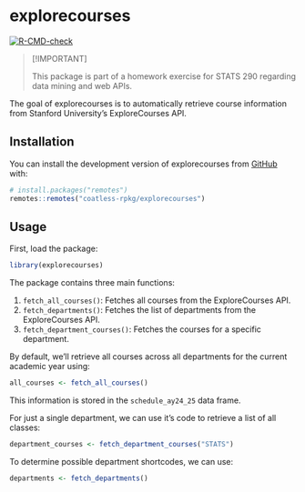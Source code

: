 
<!-- README.md is generated from README.Rmd. Please edit that file -->

# explorecourses

<!-- badges: start -->

[![R-CMD-check](https://github.com/coatless-rpkg/explorecourses/actions/workflows/R-CMD-check.yaml/badge.svg)](https://github.com/coatless-rpkg/explorecourses/actions/workflows/R-CMD-check.yaml)
<!-- badges: end -->

> \[!IMPORTANT\]
>
> This package is part of a homework exercise for STATS 290 regarding
> data mining and web APIs.

The goal of explorecourses is to automatically retrieve course
information from Stanford University’s ExploreCourses API.

## Installation

You can install the development version of explorecourses from
[GitHub](https://github.com/) with:

``` r
# install.packages("remotes")
remotes::remotes("coatless-rpkg/explorecourses")
```

## Usage

First, load the package:

``` r
library(explorecourses)
```

The package contains three main functions:

1.  `fetch_all_courses()`: Fetches all courses from the ExploreCourses
    API.
2.  `fetch_departments()`: Fetches the list of departments from the
    ExploreCourses API.
3.  `fetch_department_courses()`: Fetches the courses for a specific
    department.

By default, we’ll retrieve all courses across all departments for the
current academic year using:

``` r
all_courses <- fetch_all_courses()
```

This information is stored in the `schedule_ay24_25` data frame.

For just a single department, we can use it’s code to retrieve a list of
all classes:

``` r
department_courses <- fetch_department_courses("STATS")
```

To determine possible department shortcodes, we can use:

``` r
departments <- fetch_departments()
```

